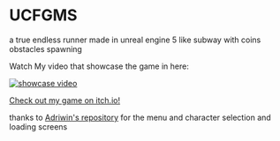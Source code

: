 # UCFGMS

a true endless runner made in unreal engine 5 like subway with coins obstacles spawning

Watch My  video that showcase the game in here:

[![showcase video](https://img.youtube.com/vi/QTUX6LiRroM/3.jpg)](https://www.youtube.com/watch?v=QTUX6LiRroM&t=3s)


[Check out my game on itch.io!](https://mynameismhmd.itch.io/mhmd3dendlessrunner "Play My Game")

thanks to  [Adriwin's repository](https://github.com/Adriwin06/Ultimate-UE5-CommonUI-Full-Game-Menu-System) for the menu and character selection and loading screens
